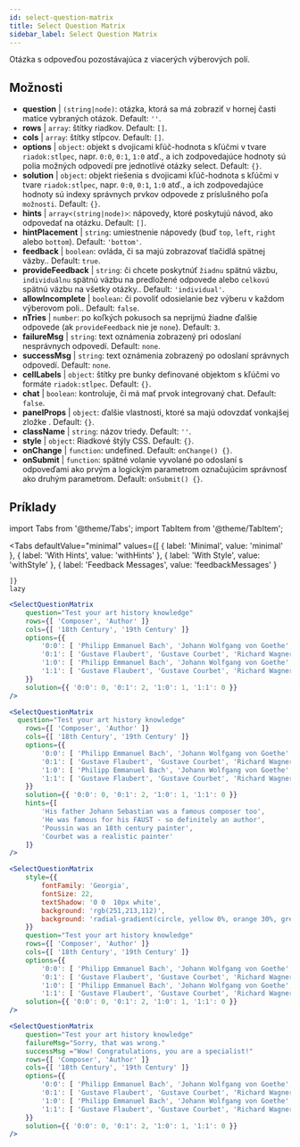 ```yaml
---
id: select-question-matrix
title: Select Question Matrix
sidebar_label: Select Question Matrix
---
```


Otázka s odpoveďou pozostávajúca z viacerých výberových polí.

## Možnosti

* __question__ | `(string|node)`: otázka, ktorá sa má zobraziť v hornej časti matice vybraných otázok. Default: `''`.
* __rows__ | `array`: štítky riadkov. Default: `[]`.
* __cols__ | `array`: štítky stĺpcov. Default: `[]`.
* __options__ | `object`: objekt s dvojicami kľúč-hodnota s kľúčmi v tvare `riadok:stĺpec`, napr. `0:0`, `0:1`, `1:0` atď., a ich zodpovedajúce hodnoty sú polia možných odpovedí pre jednotlivé otázky select. Default: `{}`.
* __solution__ | `object`: objekt riešenia s dvojicami kľúč-hodnota s kľúčmi v tvare `riadok:stĺpec`, napr. `0:0`, `0:1`, `1:0` atď., a ich zodpovedajúce hodnoty sú indexy správnych prvkov odpovede z príslušného poľa `možnosti`. Default: `{}`.
* __hints__ | `array<(string|node)>`: nápovedy, ktoré poskytujú návod, ako odpovedať na otázku. Default: `[]`.
* __hintPlacement__ | `string`: umiestnenie nápovedy (buď `top`, `left`, `right` alebo `bottom`). Default: `'bottom'`.
* __feedback__ | `boolean`: ovláda, či sa majú zobrazovať tlačidlá spätnej väzby.. Default: `true`.
* __provideFeedback__ | `string`: či chcete poskytnúť `žiadnu` spätnú väzbu, `individuálnu` spätnú väzbu na predložené odpovede alebo `celkovú` spätnú väzbu na všetky otázky.. Default: `'individual'`.
* __allowIncomplete__ | `boolean`: či povoliť odosielanie bez výberu v každom výberovom poli.. Default: `false`.
* __nTries__ | `number`: po koľkých pokusoch sa neprijmú žiadne ďalšie odpovede (ak `provideFeedback` nie je `none`). Default: `3`.
* __failureMsg__ | `string`: text oznámenia zobrazený pri odoslaní nesprávnych odpovedí. Default: `none`.
* __successMsg__ | `string`: text oznámenia zobrazený po odoslaní správnych odpovedí. Default: `none`.
* __cellLabels__ | `object`: štítky pre bunky definované objektom s kľúčmi vo formáte `riadok:stĺpec`. Default: `{}`.
* __chat__ | `boolean`: kontroluje, či má mať prvok integrovaný chat. Default: `false`.
* __panelProps__ | `object`: ďalšie vlastnosti, ktoré sa majú odovzdať vonkajšej zložke <Panel /> . Default: `{}`.
* __className__ | `string`: názov triedy. Default: `''`.
* __style__ | `object`: Riadkové štýly CSS. Default: `{}`.
* __onChange__ | `function`: undefined. Default: `onChange() {}`.
* __onSubmit__ | `function`: spätné volanie vyvolané po odoslaní s odpoveďami ako prvým a logickým parametrom označujúcim správnosť ako druhým parametrom. Default: `onSubmit() {}`.


## Príklady


import Tabs from '@theme/Tabs';
import TabItem from '@theme/TabItem';

<Tabs
    defaultValue="minimal"
    values={[
        { label: 'Minimal', value: 'minimal' },
        { label: 'With Hints', value: 'withHints' },
        { label: 'With Style', value: 'withStyle' },
        { label: 'Feedback Messages', value: 'feedbackMessages' }
        
    ]}
    lazy
>

<TabItem value="minimal">

```jsx live
<SelectQuestionMatrix
    question="Test your art history knowledge"
    rows={[ 'Composer', 'Author' ]} 
    cols={[ '18th Century', '19th Century' ]} 
    options={{ 
        '0:0': [ 'Philipp Emmanuel Bach', 'Johann Wolfgang von Goethe', 'Nicolas Poussin'], 
        '0:1': [ 'Gustave Flaubert', 'Gustave Courbet', 'Richard Wagner'] ,
        '1:0': [ 'Philipp Emmanuel Bach', 'Johann Wolfgang von Goethe', 'Nicolas Poussin'],
        '1:1': [ 'Gustave Flaubert', 'Gustave Courbet', 'Richard Wagner'] 
    }} 
    solution={{ '0:0': 0, '0:1': 2, '1:0': 1, '1:1': 0 }}
/>
```
</TabItem>

<TabItem value="withHints">

```jsx live
<SelectQuestionMatrix
  question="Test your art history knowledge"
    rows={[ 'Composer', 'Author' ]} 
    cols={[ '18th Century', '19th Century' ]} 
    options={{ 
        '0:0': [ 'Philipp Emmanuel Bach', 'Johann Wolfgang von Goethe', 'Nicolas Poussin'], 
        '0:1': [ 'Gustave Flaubert', 'Gustave Courbet', 'Richard Wagner'] ,
        '1:0': [ 'Philipp Emmanuel Bach', 'Johann Wolfgang von Goethe', 'Nicolas Poussin'],
        '1:1': [ 'Gustave Flaubert', 'Gustave Courbet', 'Richard Wagner'] 
    }} 
    solution={{ '0:0': 0, '0:1': 2, '1:0': 1, '1:1': 0 }}
    hints={[
        'His father Johann Sebastian was a famous composer too',
        'He was famous for his FAUST - so definitely an author',
        'Poussin was an 18th century painter',
        'Courbet was a realistic painter'
    ]}
/>
```
</TabItem>

<TabItem value="withStyle">

```jsx live
<SelectQuestionMatrix
    style={{ 
        fontFamily: 'Georgia',
        fontSize: 22, 
        textShadow: '0 0  10px white',
        background: 'rgb(251,213,112)',
        background: 'radial-gradient(circle, yellow 0%, orange 30%, green 100%)'
    }}
    question="Test your art history knowledge"
    rows={[ 'Composer', 'Author' ]} 
    cols={[ '18th Century', '19th Century' ]} 
    options={{ 
        '0:0': [ 'Philipp Emmanuel Bach', 'Johann Wolfgang von Goethe', 'Nicolas Poussin'], 
        '0:1': [ 'Gustave Flaubert', 'Gustave Courbet', 'Richard Wagner'] ,
        '1:0': [ 'Philipp Emmanuel Bach', 'Johann Wolfgang von Goethe', 'Nicolas Poussin'],
        '1:1': [ 'Gustave Flaubert', 'Gustave Courbet', 'Richard Wagner'] }} 
    solution={{ '0:0': 0, '0:1': 2, '1:0': 1, '1:1': 0 }}
/>
```
</TabItem>


<TabItem value="feedbackMessages">

```jsx live
<SelectQuestionMatrix
    question="Test your art history knowledge"
    failureMsg="Sorry, that was wrong." 
    successMsg ="Wow! Congratulations, you are a specialist!"
    rows={[ 'Composer', 'Author' ]} 
    cols={[ '18th Century', '19th Century' ]} 
    options={{ 
        '0:0': [ 'Philipp Emmanuel Bach', 'Johann Wolfgang von Goethe', 'Nicolas Poussin'], 
        '0:1': [ 'Gustave Flaubert', 'Gustave Courbet', 'Richard Wagner'] ,
        '1:0': [ 'Philipp Emmanuel Bach', 'Johann Wolfgang von Goethe', 'Nicolas Poussin'],
        '1:1': [ 'Gustave Flaubert', 'Gustave Courbet', 'Richard Wagner'] 
    }} 
    solution={{ '0:0': 0, '0:1': 2, '1:0': 1, '1:1': 0 }}
/>
```

</TabItem>

</Tabs>

